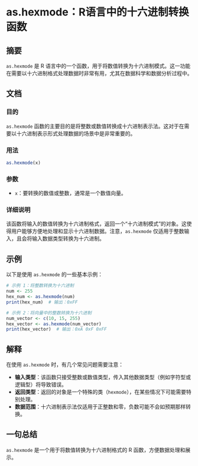 <!--
Meta Description: # as.hexmode：R语言中的十六进制转换函数 ## 摘要 `as.hexmode` 是 R 语言中的一个函数，用于将数值转换为十六进制模式。这一功能在需要以十六进制格式处理数据时非常有用，尤其在数据科学和数据分析过程中。 ## 文档 ### 目的 `as.hexmode` 函数的主要目的是将...
Meta Keywords: hexmode, num, 255, hex_num, print
-->

# as.hexmode：R语言中的十六进制转换函数

## 摘要
`as.hexmode` 是 R 语言中的一个函数，用于将数值转换为十六进制模式。这一功能在需要以十六进制格式处理数据时非常有用，尤其在数据科学和数据分析过程中。

## 文档
### 目的
`as.hexmode` 函数的主要目的是将整数或数值转换成十六进制表示法。这对于在需要以十六进制表示形式处理数据的场景中是非常重要的。

### 用法
```R
as.hexmode(x)
```

### 参数
- `x`：要转换的数值或整数，通常是一个数值向量。

### 详细说明
该函数将输入的数值转换为十六进制格式，返回一个“十六进制模式”的对象。这使得用户能够方便地处理和显示十六进制数据。注意，`as.hexmode` 仅适用于整数输入，且会将输入数据类型转换为十六进制。

## 示例
以下是使用 `as.hexmode` 的一些基本示例：

```R
# 示例 1：将整数转换为十六进制
num <- 255
hex_num <- as.hexmode(num)
print(hex_num)  # 输出：0xFF

# 示例 2：将向量中的整数转换为十六进制
num_vector <- c(10, 15, 255)
hex_vector <- as.hexmode(num_vector)
print(hex_vector)  # 输出：0xA 0xF 0xFF
```

## 解释
在使用 `as.hexmode` 时，有几个常见问题需要注意：
- **输入类型**：该函数只接受整数或数值类型，传入其他数据类型（例如字符型或逻辑型）将导致错误。
- **返回类型**：返回的对象是一个特殊的类（`hexmode`），在某些情况下可能需要特别处理。
- **数据范围**：十六进制表示法仅适用于正整数和零，负数可能不会如预期那样转换。

## 一句总结
`as.hexmode` 是一个用于将数值转换为十六进制格式的 R 函数，方便数据处理和展示。